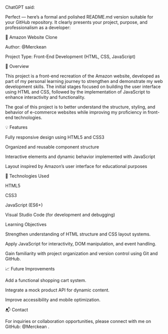 ChatGPT said:

Perfect — here’s a formal and polished README.md version suitable for your GitHub repository. It clearly presents your project, purpose, and professionalism as a developer:

🛒 Amazon Website Clone

Author: @Merckean

Project Type: Front-End Development (HTML, CSS, JavaScript)

📖 Overview

This project is a front-end recreation of the Amazon website, developed as part of my personal learning journey to strengthen and demonstrate my web development skills. The initial stages focused on building the user interface using HTML and CSS, followed by the implementation of JavaScript to enhance interactivity and functionality.

The goal of this project is to better understand the structure, styling, and behavior of e-commerce websites while improving my proficiency in front-end technologies.

💡 Features

Fully responsive design using HTML5 and CSS3

Organized and reusable component structure

Interactive elements and dynamic behavior implemented with JavaScript

Layout inspired by Amazon’s user interface for educational purposes

🧠 Technologies Used

HTML5

CSS3

JavaScript (ES6+)

Visual Studio Code (for development and debugging)

Learning Objectives

Strengthen understanding of HTML structure and CSS layout systems.

Apply JavaScript for interactivity, DOM manipulation, and event handling.

Gain familiarity with project organization and version control using Git and GitHub.

📈 Future Improvements

Add a functional shopping cart system.

Integrate a mock product API for dynamic content.

Improve accessibility and mobile optimization.

📬 Contact

For inquiries or collaboration opportunities, please connect with me on GitHub: @Merckean
.
